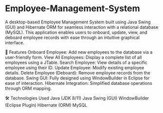 # Employee-Management-System
A desktop-based Employee Management System built using Java Swing (GUI) and Hibernate ORM for seamless interaction with a relational database (MySQL). This application enables users to onboard, update, view, and deboard employee records with ease through an intuitive graphical interface.

🚀 Features
Onboard Employee: Add new employees to the database via a user-friendly form.
View All Employees: Display a complete list of all employees using a JTable.
Search Employee: View details of a specific employee using their ID.
Update Employee: Modify existing employee details.
Delete Employee (Deboard): Remove employee records from the database.
Swing GUI: Fully designed using WindowBuilder in Eclipse for ease of interaction.
Hibernate Integration: Simplified database operations through ORM mapping.

🛠️ Technologies Used
Java (JDK 8/11)
Java Swing (GUI)
WindowBuilder (Eclipse Plugin)
Hibernate (ORM)
MySQL

